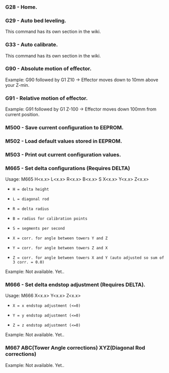 ### G28 - Home.

### G29 - Auto bed leveling.
This command has its own section in the wiki.

### G33 - Auto calibrate.
This command has its own section in the wiki.

### G90 - Absolute motion of effector.
Example: G90 followed by G1 Z10 -> Effector moves down to 10mm above your Z-min.

### G91 - Relative motion of effector.
Example: G91 followed by G1 Z-100 -> Effector moves down 100mm from current position.

### M500 - Save current configuration to EEPROM.

### M502 - Load default values stored in EEPROM.

### M503 - Print out current configuration values.

### M665 - Set delta configurations (Requires DELTA)

Usage: M665 H<x.x> L<x.x> R<x.x> B<x.x> S<n> X<x.x> Y<x.x> Z<x.x>
   *     H = delta height
   *     L = diagonal rod
   *     R = delta radius
   *     B = radius for calibration points
   *     S = segments per second
   *     X = corr. for angle between towers Y and Z
   *     Y = corr. for angle between towers Z and X
   *     Z = corr. for angle between towers X and Y (auto adjusted so sum of 3 corr. = 0.0)

Example: Not available. Yet..

### M666 - Set delta endstop adjustment (Requires DELTA).
Usage: M666 X<x.x> Y<x.x> Z<x.x>
   *     X = x endstop adjustment (<=0)
   *     Y = y endstop adjustment (<=0)
   *     Z = z endstop adjustment (<=0)

Example: Not available. Yet..

### M667 ABC(Tower Angle corrections) XYZ(Diagonal Rod corrections)

Example: Not available. Yet..
